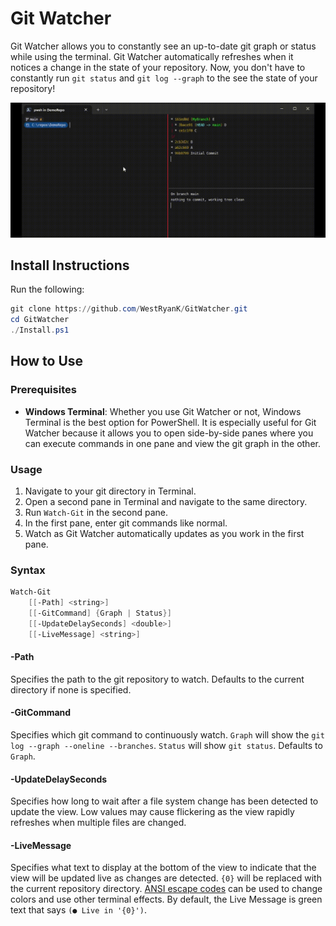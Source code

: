 # Git Watcher

Git Watcher allows you to constantly see an up-to-date git graph or status while
using the terminal. Git Watcher automatically refreshes when it notices a change
in the state of your repository. Now, you don't have to constantly run `git status`
and `git log --graph` to the see the state of your repository!

![Demo](Images/Demo.gif)

## Install Instructions

Run the following:

```PowerShell
git clone https://github.com/WestRyanK/GitWatcher.git
cd GitWatcher
./Install.ps1
```


## How to Use

### Prerequisites

* **Windows Terminal**: Whether you use Git Watcher or not, Windows Terminal
  is the best option for PowerShell. It is especially useful for Git Watcher
  because it allows you to open side-by-side panes where you can execute commands
  in one pane and view the git graph in the other.

### Usage

1. Navigate to your git directory in Terminal.
2. Open a second pane in Terminal and navigate to the same directory.
3. Run `Watch-Git` in the second pane.
4. In the first pane, enter git commands like normal.
5. Watch as Git Watcher automatically updates as you work in the first pane.

### Syntax

```PowerShell
Watch-Git
    [[-Path] <string>]
    [[-GitCommand] {Graph | Status}]
    [[-UpdateDelaySeconds] <double>]
    [[-LiveMessage] <string>]
```

#### -Path

Specifies the path to the git repository to watch. Defaults to the current
directory if none is specified.

#### -GitCommand

Specifies which git command to continuously watch. `Graph` will show the
`git log --graph --oneline --branches`. `Status` will show `git status`.
Defaults to `Graph`.

#### -UpdateDelaySeconds

Specifies how long to wait after a file system change has been detected to
update the view. Low values may cause flickering as the view rapidly refreshes
when multiple files are changed.

#### -LiveMessage

Specifies what text to display at the bottom of the view to indicate that
the view will be updated live as changes are detected. `{0}` will be replaced
with the current repository directory.
[ANSI escape codes](https://en.wikipedia.org/wiki/ANSI_escape_code#SGR)
can be used to change colors and use other terminal effects. By default,
the Live Message is green text that says `(● Live in '{0}')`.